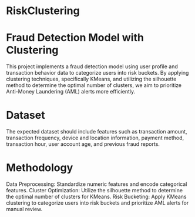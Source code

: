 # RiskClustering

# Fraud Detection Model with Clustering

This project implements a fraud detection model using user profile and transaction behavior data to categorize users into risk buckets. By applying clustering techniques, specifically KMeans, and utilizing the silhouette method to determine the optimal number of clusters, we aim to prioritize Anti-Money Laundering (AML) alerts more efficiently.

# Dataset
The expected dataset should include features such as transaction amount, transaction frequency, device and location information, payment method, transaction hour, user account age, and previous fraud reports.

# Methodology
Data Preprocessing: Standardize numeric features and encode categorical features.
Cluster Optimization: Utilize the silhouette method to determine the optimal number of clusters for KMeans.
Risk Bucketing: Apply KMeans clustering to categorize users into risk buckets and prioritize AML alerts for manual review.

